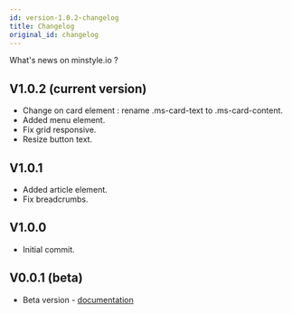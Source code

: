 ```yaml
---
id: version-1.0.2-changelog
title: Changelog
original_id: changelog
---
```


What's news on minstyle.io ?

## V1.0.2 (current version)
* Change on card element : rename .ms-card-text to .ms-card-content.
* Added menu element.
* Fix grid responsive.
* Resize button text.

## V1.0.1
* Added article element.
* Fix breadcrumbs.

## V1.0.0
* Initial commit.


## V0.0.1 (beta)
* Beta version - [documentation](https://v0.minstyle.io)